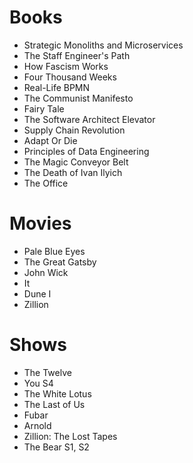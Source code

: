 # Books

- Strategic Monoliths and Microservices
- The Staff Engineer's Path
- How Fascism Works
- Four Thousand Weeks
- Real-Life BPMN
- The Communist Manifesto
- Fairy Tale
- The Software Architect Elevator
- Supply Chain Revolution
- Adapt Or Die
- Principles of Data Engineering
- The Magic Conveyor Belt
- The Death of Ivan Ilyich
- The Office

# Movies

- Pale Blue Eyes
- The Great Gatsby
- John Wick
- It
- Dune I
- Zillion

# Shows

- The Twelve
- You S4
- The White Lotus
- The Last of Us
- Fubar
- Arnold
- Zillion: The Lost Tapes
- The Bear S1, S2
